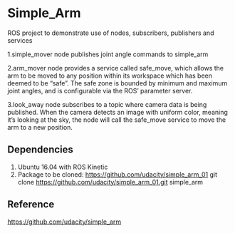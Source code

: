 # Simple_Arm
ROS project to demonstrate use of nodes, subscribers, publishers and services

 1.simple_mover node publishes joint angle commands to simple_arm
 
 2.arm_mover node provides a service called safe_move, which allows the arm to be moved to any position within its workspace which has been deemed to be “safe”. The safe zone is bounded by minimum and maximum joint angles, and is configurable via the ROS’ parameter server.
 
 3.look_away node subscribes to a topic where camera data is being published.
 When the camera detects an image with uniform color, meaning it’s looking at the sky, the node will call the safe_move service to move the arm to a new position.
 
 ## Dependencies
 1) Ubuntu 16.04 with ROS Kinetic
 2) Package to be cloned: https://github.com/udacity/simple_arm_01
 git clone https://github.com/udacity/simple_arm_01.git simple_arm
 
 ## Reference
 https://github.com/udacity/simple_arm
